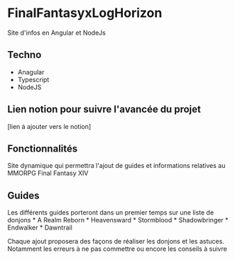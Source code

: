 # FinalFantasyxLogHorizon
Site d'infos en Angular et NodeJs
## Techno 
* Anagular 
* Typescript
* NodeJS
## Lien notion pour suivre l'avancée du projet
[lien à ajouter vers le notion]

## Fonctionnalités 
Site dynamique qui permettra l'ajout de guides et informations relatives au MMORPG Final Fantasy XIV

## Guides
Les différents guides porteront dans un premier temps sur une liste de donjons
    * A Realm Reborn
    * Heavensward
    * Stormblood
    * Shadowbringer
    * Endwalker
    * Dawntrail

Chaque ajout proposera des façons de réaliser les donjons et les astuces. Notamment les erreurs à ne pas commettre ou encore les conseils à suivre